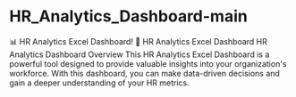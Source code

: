 # HR_Analytics_Dashboard-main
📊 HR Analytics Excel Dashboard! 🎉 HR Analytics Excel Dashboard HR Analytics Dashboard  Overview This HR Analytics Excel Dashboard is a powerful tool designed to provide valuable insights into your organization's workforce. With this dashboard, you can make data-driven decisions and gain a deeper understanding of your HR metrics.
